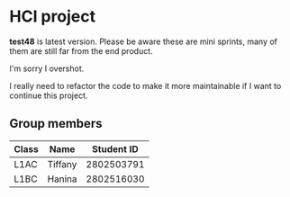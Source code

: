# HCI project

**test48** is latest version. Please be aware these are mini sprints, many of them are still far from the end product.

I'm sorry I overshot.

I really need to refactor the code to make it more maintainable if I want to continue this project.

## Group members

| Class | Name    | Student ID |
| ----- | ------- | ---------- |
| L1AC  | Tiffany | 2802503791 |
| L1BC  | Hanina  | 2802516030 |
